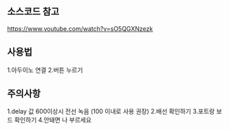 ## 소스코드 참고

https://www.youtube.com/watch?v=sO5QGXNzezk

## 사용법

1.아두이노 연결
2.버튼 누르기

## 주의사항

1.delay 값 600이상시 전선 녹음 (100 이내로 사용 권장)
2.배선 확인하기
3.포트랑 보드 확인하기
4.안돼면 나 부르세요
